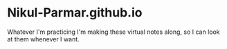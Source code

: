 # Nikul-Parmar.github.io
Whatever I'm practicing I'm making these virtual notes along, so I can look at them whenever I want.
